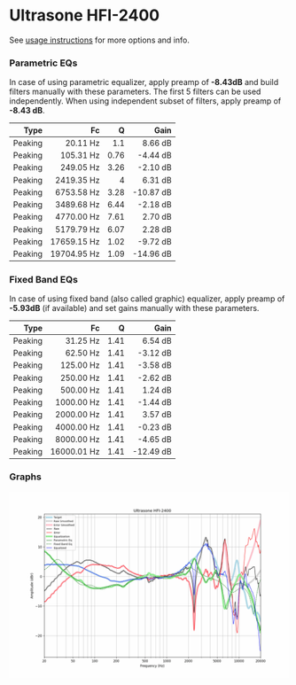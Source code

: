 # Ultrasone HFI-2400
See [usage instructions](https://github.com/jaakkopasanen/AutoEq#usage) for more options and info.

### Parametric EQs
In case of using parametric equalizer, apply preamp of **-8.43dB** and build filters manually
with these parameters. The first 5 filters can be used independently.
When using independent subset of filters, apply preamp of **-8.43 dB**.

| Type    | Fc          |    Q | Gain      |
|--------:|------------:|-----:|----------:|
| Peaking | 20.11 Hz    | 1.1  | 8.66 dB   |
| Peaking | 105.31 Hz   | 0.76 | -4.44 dB  |
| Peaking | 249.05 Hz   | 3.26 | -2.10 dB  |
| Peaking | 2419.35 Hz  | 4    | 6.31 dB   |
| Peaking | 6753.58 Hz  | 3.28 | -10.87 dB |
| Peaking | 3489.68 Hz  | 6.44 | -2.18 dB  |
| Peaking | 4770.00 Hz  | 7.61 | 2.70 dB   |
| Peaking | 5179.79 Hz  | 6.07 | 2.28 dB   |
| Peaking | 17659.15 Hz | 1.02 | -9.72 dB  |
| Peaking | 19704.95 Hz | 1.09 | -14.96 dB |

### Fixed Band EQs
In case of using fixed band (also called graphic) equalizer, apply preamp of **-5.93dB**
(if available) and set gains manually with these parameters.

| Type    | Fc          |    Q | Gain      |
|--------:|------------:|-----:|----------:|
| Peaking | 31.25 Hz    | 1.41 | 6.54 dB   |
| Peaking | 62.50 Hz    | 1.41 | -3.12 dB  |
| Peaking | 125.00 Hz   | 1.41 | -3.58 dB  |
| Peaking | 250.00 Hz   | 1.41 | -2.62 dB  |
| Peaking | 500.00 Hz   | 1.41 | 1.24 dB   |
| Peaking | 1000.00 Hz  | 1.41 | -1.44 dB  |
| Peaking | 2000.00 Hz  | 1.41 | 3.57 dB   |
| Peaking | 4000.00 Hz  | 1.41 | -0.23 dB  |
| Peaking | 8000.00 Hz  | 1.41 | -4.65 dB  |
| Peaking | 16000.01 Hz | 1.41 | -12.49 dB |

### Graphs
![](./Ultrasone%20HFI-2400.png)